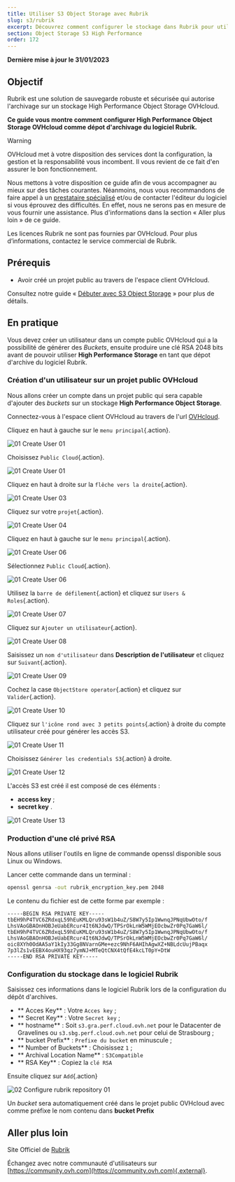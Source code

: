 ```yaml
---
title: Utiliser S3 Object Storage avec Rubrik
slug: s3/rubrik
excerpt: Découvrez comment configurer le stockage dans Rubrik pour utiliser un bucket S3 Object Storage
section: Object Storage S3 High Performance
order: 172
---
```


**Dernière mise à jour le 31/01/2023**

## Objectif

Rubrik est une solution de sauvegarde robuste et sécurisée qui autorise l'archivage sur un stockage High Performance Object Storage OVHcloud.

**Ce guide vous montre comment configurer High Performance Object Storage OVHcloud comme dépot d'archivage du logiciel Rubrik.**

> [!warning]
>
> OVHcloud met à votre disposition des services dont la configuration, la gestion et la responsabilité vous incombent. Il vous revient de ce fait d'en assurer le bon fonctionnement.
>
> Nous mettons à votre disposition ce guide afin de vous accompagner au mieux sur des tâches courantes. Néanmoins, nous vous recommandons de faire appel à un [prestataire spécialisé](https://partner.ovhcloud.com/fr/) et/ou de contacter l'éditeur du logiciel si vous éprouvez des difficultés. En effet, nous ne serons pas en mesure de vous fournir une assistance. Plus d'informations dans la section « Aller plus loin » de ce guide.
>
> Les licences Rubrik ne sont pas fournies par OVHcloud. Pour plus d’informations, contactez le service commercial de Rubrik.
>

## Prérequis

- Avoir créé un projet public au travers de l'espace client OVHcloud.

Consultez notre guide « [Débuter avec S3 Object Storage](https://docs.ovh.com/fr/storage/s3/debuter-avec-s3/) » pour plus de détails.

## En pratique

Vous devez créer un utilisateur dans un compte public OVHcloud qui a la possibilité de générer des *Buckets*, ensuite produire une clé RSA 2048 bits avant de pouvoir utiliser **High Performance Storage** en tant que dépot d'archive du logiciel Rubrik.

### Création d'un utilisateur sur un projet public OVHcloud

Nous allons créer un compte dans un projet public qui sera capable d'ajouter des *buckets* sur un stockage **High Performance Object Storage**.

Connectez-vous à l'espace client OVHcloud au travers de l'url [OVHcloud](https://www.ovhcloud.com).

Cliquez en haut à gauche sur le `menu principal`{.action}.

![01 Create User 01](images/01-createuser01.png)

Choisissez `Public Cloud`{.action}.

![01 Create User 01](images/01-createuser02.png)

Cliquez en haut à droite sur la `flêche vers la droite`{.action}.

![01 Create User 03](images/01-createuser03.png)

Cliquez sur votre `projet`{.action}.

![01 Create User 04](images/01-createuser04.png)

Cliquez en haut à gauche sur le `menu principal`{.action}.

![01 Create User 06](images/01-createuser05.png)

Sélectionnez `Public Cloud`{.action}.

![01 Create User 06](images/01-createuser06.png)

Utilisez la `barre de défilement`{.action} et cliquez sur `Users & Roles`{.action}.

![01 Create User 07](images/01-createuser07.png)

Cliquez sur `Ajouter un utilisateur`{.action}.

![01 Create User 08](images/01-createuser08.png)

Saisissez un `nom d'utilisateur` dans **Description de l'utilisateur** et cliquez sur `Suivant`{.action}.

![01 Create User 09](images/01-createuser09.png)

Cochez la case `ObjectStore operator`{.action} et cliquez sur `Valider`{.action}.

![01 Create User 10](images/01-createuser10.png)

Cliquez sur `l'icône rond avec 3 petits points`{.action} à droite du compte utilisateur créé pour générer les accès S3.

![01 Create User 11](images/01-createuser11.png)

Choisissez `Générer les credentials S3`{.action} à droite.

![01 Create User 12](images/01-createuser12.png)

L'accès S3 est créé il est composé de ces éléments :

- **access key** ;
- **secret key** .

![01 Create User 13](images/01-createuser13.png)

### Production d'une clé privé RSA

Nous allons utiliser l'outils en ligne de commande openssl disponible sous Linux ou Windows. 

Lancer cette commande dans un terminal :

```bash
openssl genrsa -out rubrik_encryption_key.pem 2048
```

Le contenu du fichier est de cette forme par exemple :

```console
-----BEGIN RSA PRIVATE KEY-----
tbEH9hP4TVC6ZRdxqL59hEuKMLQru93sW1b4uZ/S8W7y5Ip1WwnqJPNqUbwOto/f
LhsVAoGBAOnHOBJeUabERcur4It6NJdwQ/TPSrOkLnW5WMjEOcbwZr0Pq7GaW6l/
tbEH9hP4TVC6ZRdxqL59hEuKMLQru93sW1b4uZ/S8W7y5Ip1WwnqJPNqUbwOto/f
LhsVAoGBAOnHOBJeUabERcur4It6NJdwQ/TPSrOkLnW5WMjEOcbwZr0Pq7GaW6l/
oic8XYh0OdAA5aY1kIy33Gg8NVarnGMe+ezc9NhF6AHIhAgwXZ+NBLdcUujPBaqx
7p3lZs1vEEBX4ouHX93qz7ymNJ+MTeQtCNX4tQfE4kcLT0pY+DtW
-----END RSA PRIVATE KEY-----
```

### Configuration du stockage dans le logiciel Rubrik

Saisissez ces informations dans le logiciel Rubrik lors de la configuration du dépôt d'archives.

* ** Acces Key** : Votre `Acces key` ; 
* ** Secret Key** : Votre `Secret key` ;
* ** hostname** : Soit `s3.gra.perf.cloud.ovh.net` pour le Datacenter de Gravelines ou `s3.sbg.perf.cloud.ovh.net` pour celui de Strasbourg ;
* ** bucket Prefix** : `Prefixe du bucket` en minuscule ;
* ** Number of Buckets** : Choisissez `1` ;
* ** Archival Location Name** : `S3Compatible`
* ** RSA Key** : Copiez la `clé RSA` 

Ensuite cliquez sur `Add`{.action}

![02 Configure rubrik repository 01](images/02-configure-rubrik-repository01.png)

Un *bucket* sera automatiquement créé dans le projet public OVHcloud avec comme préfixe le nom contenu dans  **bucket Prefix**

## Aller plus loin

Site Officiel de [Rubrik](https://www.rubrik.com/)

Échangez avec notre communauté d'utilisateurs sur [https://community.ovh.com](https://community.ovh.com){.external}.

